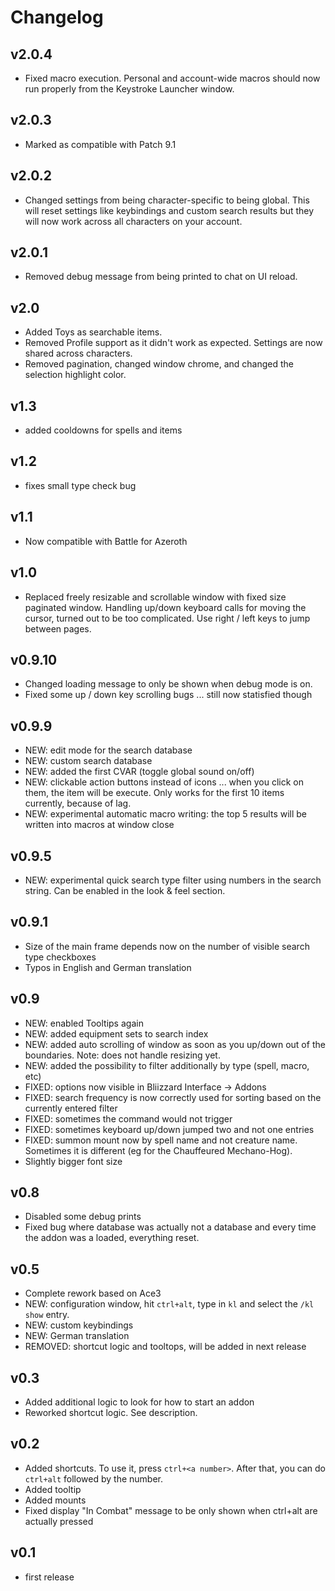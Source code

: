 # Changelog

## v2.0.4
* Fixed macro execution. Personal and account-wide macros should now run properly from the Keystroke Launcher window.

## v2.0.3
* Marked as compatible with Patch 9.1

## v2.0.2
* Changed settings from being character-specific to being global. This will reset settings like keybindings and custom search results but they will now work across all characters on your account.

## v2.0.1
* Removed debug message from being printed to chat on UI reload.

## v2.0
* Added Toys as searchable items.
* Removed Profile support as it didn't work as expected. Settings are now shared across characters.
* Removed pagination, changed window chrome, and changed the selection highlight color.

## v1.3

* added cooldowns for spells and items

## v1.2

* fixes small type check bug

## v1.1

* Now compatible with Battle for Azeroth

## v1.0

* Replaced freely resizable and scrollable window with fixed size paginated window. Handling up/down keyboard calls for moving the cursor, turned out to be too complicated. Use right / left keys to jump between pages.

## v0.9.10

* Changed loading message to only be shown when debug mode is on.
* Fixed some up / down key scrolling bugs ... still now statisfied though

## v0.9.9

* NEW: edit mode for the search database
* NEW: custom search database
* NEW: added the first CVAR (toggle global sound on/off)
* NEW: clickable action buttons instead of icons ... when you click on them, the item will be execute. Only works for the first 10 items currently, because of lag.
* NEW: experimental automatic macro writing: the top 5 results will be written into macros at window close

## v0.9.5

* NEW: experimental quick search type filter using numbers in the search string. Can be enabled in the look & feel section.

## v0.9.1

* Size of the main frame depends now on the number of visible search type checkboxes
* Typos in English and German translation

## v0.9

* NEW: enabled Tooltips again
* NEW: added equipment sets to search index
* NEW: added auto scrolling of window as soon as you up/down out of the boundaries. Note: does not handle resizing yet.
* NEW: added the possibility to filter additionally by type (spell, macro, etc)
* FIXED: options now visible in Bliizzard Interface -> Addons
* FIXED: search frequency is now correctly used for sorting based on the currently entered filter
* FIXED: sometimes the command would not trigger
* FIXED: sometimes keyboard up/down jumped two and not one entries
* FIXED: summon mount now by spell name and not creature name. Sometimes it is different (eg for the Chauffeured Mechano-Hog).
* Slightly bigger font size

## v0.8

* Disabled some debug prints
* Fixed bug where database was actually not a database and every time the addon was a loaded, everything reset.

## v0.5

* Complete rework based on Ace3
* NEW: configuration window, hit `ctrl+alt`, type in `kl` and select the `/kl show` entry.
* NEW: custom keybindings
* NEW: German translation
* REMOVED: shortcut logic and tooltops, will be added in next release

## v0.3

* Added additional logic to look for how to start an addon
* Reworked shortcut logic. See description.

## v0.2

* Added shortcuts. To use it, press `ctrl+<a number>`. After that, you can do `ctrl+alt` followed by the number.
* Added tooltip
* Added mounts
* Fixed display "In Combat" message to be only shown when ctrl+alt are actually pressed

## v0.1

* first release
